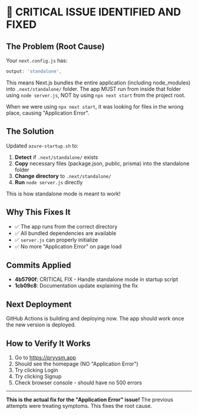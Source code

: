 # 🚀 CRITICAL ISSUE IDENTIFIED AND FIXED

## The Problem (Root Cause)
Your `next.config.js` has:
```javascript
output: 'standalone',
```

This means Next.js bundles the entire application (including node_modules) into `.next/standalone/` folder. The app MUST run from inside that folder using `node server.js`, NOT by using `npx next start` from the project root.

When we were using `npx next start`, it was looking for files in the wrong place, causing "Application Error".

## The Solution
Updated `azure-startup.sh` to:

1. **Detect** if `.next/standalone/` exists
2. **Copy** necessary files (package.json, public, prisma) into the standalone folder
3. **Change directory** to `.next/standalone/`
4. **Run** `node server.js` directly

This is how standalone mode is meant to work!

## Why This Fixes It
- ✅ The app runs from the correct directory
- ✅ All bundled dependencies are available
- ✅ `server.js` can properly initialize
- ✅ No more "Application Error" on page load

## Commits Applied
- **4b5790f**: CRITICAL FIX - Handle standalone mode in startup script
- **1cb09c8**: Documentation update explaining the fix

## Next Deployment
GitHub Actions is building and deploying now. The app should work once the new version is deployed.

## How to Verify It Works
1. Go to https://pryysm.app
2. Should see the homepage (NO "Application Error")
3. Try clicking Login
4. Try clicking Signup
5. Check browser console - should have no 500 errors

---
**This is the actual fix for the "Application Error" issue!**
The previous attempts were treating symptoms. This fixes the root cause.
